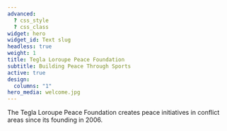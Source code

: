 ```yaml
---
advanced:
  ? css_style
  ? css_class
widget: hero
widget_id: Text slug
headless: true
weight: 1
title: Tegla Loroupe Peace Foundation
subtitle: Building Peace Through Sports
active: true
design:
  columns: "1"
hero_media: welcome.jpg
---
```

The Tegla Loroupe Peace Foundation creates peace initiatives in conflict areas since its founding in 2006.
